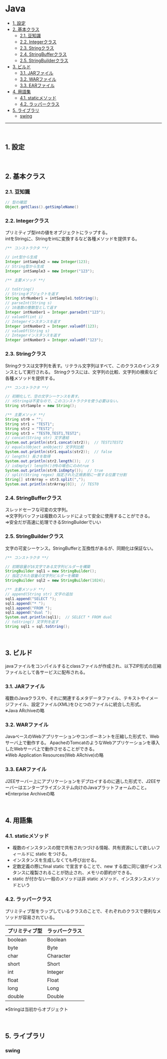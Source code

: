 # Java

<!-- TOC -->
- [1. 設定](#1-設定)
- [2. 基本クラス](#2-基本クラス)
  - [2.1. 豆知識](#21-豆知識)
  - [2.2. Integerクラス](#22-integerクラス)
  - [2.3. Stringクラス](#23-stringクラス)
  - [2.4. StringBufferクラス](#24-stringbufferクラス)
  - [2.5. StringBuilderクラス](#25-stringbuilderクラス)
- [3. ビルド](#3-ビルド)
  - [3.1. JARファイル](#31-jarファイル)
  - [3.2. WARファイル](#32-warファイル)
  - [3.3. EARファイル](#33-earファイル)
- [4. 用語集](#4-用語集)
  - [4.1. staticメソッド](#41-staticメソッド)
  - [4.2. ラッパークラス](#42-ラッパークラス)
- [5. ライブラリ](#5-ライブラリ)
  - [swing](#swing)
---
<br>
<!-- /TOC -->

## 1. 設定

<br>

## 2. 基本クラス

### 2.1. 豆知識

```java
// 型の確認
Object.getClass().getSimpleName()
```

### 2.2. Integerクラス  
プリミティブ型intの値をオブジェクトにラップする。  
intをStringに、Stringをintに変換するなど各種メソッドを提供する。

```java
/** コンストラクタ **/

// int型から生成
Integer intSample2 = new Integer(123);
// String型から生成
Integer intSample3 = new Integer("123");

/** 主要メソッド **/

// toString()
// Stringオブジェクトを返す
String strNumber1 = intSample1.toString();
// parseInt(String s)
// 10進数の整数型として返す
Integer intNumber1 = Integer.parseInt("123");
// valueOf(int i)
// Integerインスタンスを返す
Integer intNumber2 = Integer.valueOf(123);
// valueOf(String s)
// Integerインスタンスを返す
Integer intNumber3 = Integer.valueOf("123");
```

### 2.3. Stringクラス  
Stringクラスは文字列を表す。リテラル文字列はすべて、このクラスのインスタンスとして実行される。
Stringクラスには、文字列の比較、文字列の検索など各種メソッドを提供する。

```java
/** コンストラクタ **/

// 初期化して、空の文字シーケンスを表す。
// ※Stringは不変なので、このコンストラクタを使う必要はない。
String strSample = new String();

/** 主要メソッド **/
String str0 = "";
String str1 = "TEST1";
String str2 = "TEST2";
String str3 = "TEST0,TEST1,TEST2";
// concat(String str) 文字連結
System.out.println(str1.concat(str2));  // TEST1TEST2
// equals(Object anObject) 文字列比較
System.out.println(str1.equals(str2));  // false
// length() 長さを取得
System.out.println(str2.length());  // 5
// isEmpty() length()が0の場合にのみtrue
System.out.println(str0.isEmpty());  // true
// split(String regex) 指定された正規表現に一致する位置で分割
String[] strArray = str3.split(",");
System.out.println(strArray[0]);  // TEST0
```

### 2.4. StringBufferクラス  
スレッドセーフな可変の文字列。  
⇒文字列バッファは複数のスレッドによって安全に使用することができる。  
⇒安全だが高速に処理できるStringBuilderでいい

### 2.5. StringBuilderクラス  
文字の可変シーケンス。StringBufferと互換性があるが、同期化は保証ない。

```java
/** コンストラクタ **/

// 初期容量が16文字である文字列ビルダーを構築
StringBuilder sql1 = new StringBuilder();
// 指定された容量の文字列ビルダーを構築
StringBuilder sql2 = new StringBuilder(1024);

/** 主要メソッド **/
// append(String str) 文字の追加
sql1.append("SELECT ");
sql1.append("* ");
sql1.append("FROM ");
sql1.append("dual ");
System.out.println(sql1);  // SELECT * FROM dual 
// toString() 文字列を返す
String sql1 = sql.toString();
```

<br>

## 3. ビルド

javaファイルをコンパイルするとclassファイルが作成され、以下ZIP形式の圧縮ファイルとして各サービスに配布される。

### 3.1. JARファイル
複数のJavaクラスや、それに関連するメタデータファイル、テキストやイメージファイル、設定ファイル(XML)をひとつのファイルに統合した形式。  
※Java ARchiveの略

### 3.2. WARファイル
JavaベースのWebアプリケーションやコンポーネントを圧縮した形式で、Webサーバ上で動作する。  ApacheのTomcatのようなWebアプリケーションを導入したWebサーバ上で動作させることができる。  
※Web Application Resources(Web ARchive)の略

### 3.3. EARファイル
J2EEサーバー上にアプリケーションをデプロイするのに適した形式で、J2EEサーバーはエンタープライズシステム向けのJavaプラットフォームのこと。  
※Enterprise Archiveの略

<br>

## 4. 用語集

### 4.1. staticメソッド
* 複数のインスタンスの間で共有されつづける情報、共有資源にして欲しいフィールドに static をつける。
* インスタンスを生成しなくても呼び出せる。  
* 定数定義の際にfinal static で宣言することで、new する度に同じ値がインスタンスに複製されることが防止され、メモリの節約ができる。
* static が付かない一般のメソッドは非 static メソッド、インスタンスメソッドという

### 4.2. ラッパークラス
プリミティブ型をラップしているクラスのことで、それぞれのクラスで便利なメソッドが容易されている。

| プリミティブ型 | ラッパークラス |
| -------------- | -------------- |
| boolean        | Boolean        |
| byte           | Byte           |
| char           | Character      |
| short          | Short          |
| int            | Integer        |
| float          | Float          |
| long           | Long           |
| double         | Double         |
※Stringは当初からオブジェクト

<br>

## 5. ライブラリ

### swing
